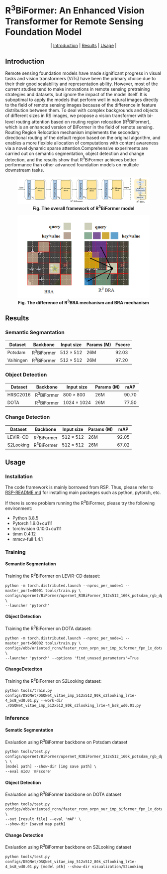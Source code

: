 # R<sup>3</sup>BiFormer: An Enhanced Vision Transformer for Remote Sensing Foundation Model

<p align="center">
  | <a href="##introduction">Introduction</a> |
  <a href="##Results">Results</a> |
  <a href="##usage">Usage</a> |
</p >

## Introduction

Remote sensing foundation models have made significant progress in visual tasks and vision transformers (ViTs) have been the primary choice due to their their good scalability and representation ability. However, most of the current studies tend to make innovations in remote sensing pretraining strategies and datasets, but ignore the impact of the model itself. It is suboptimal to apply the models that perform well in natural images directly to the field of remote sensing images because of the difference in feature distribution between them. To deal with complex backgrounds and objects of different sizes in RS images, we propose a vision transformer with bi-level routing attention based on routing region relocation (R$^3$BiFormer), which is an enhanced version of BiFormer in the field of remote sensing. Routing Region Relocation mechanism implements the secondary directional routing of the default region based on the original algorithm, and enables a more flexible allocation of computations with content awareness via a novel dynamic sparse attention.Comprehensive experiments are carried out on semantic segmentation, object detection and change detection, and the results show that R$^3$BiFormer achieves better performance than other advanced foundation models on multiple downstream tasks.

<figure>
<img src=RBiFormer.png>
<figcaption align = "center"><b>Fig.  The overall framework of R<sup>3</sup>BiFormer model</b></figcaption>
</figure>
<figure>
<div align="center">
<img src=RBRA.png>
</div>
<figcaption align = "center"><b>Fig. The difference of R<sup>3</sup>BRA mechanism and BRA mechanism</b></figcaption>
</figure>

## Results
### Semantic Segmantation
|Dataset|Backbone | Input size | Params (M) | Fscore| 
|-------|-------- | ----------  | ----- | ----- |
| Potsdam |R<sup>3</sup>BiFormer | 512 × 512 | 26M| 92.03 |
| Vaihingen |R<sup>3</sup>BiFormer |  512 × 512 | 26M |97.20 |

### Object Detection
|Dataset|Backbone | Input size | Params (M) | mAP| 
|-------|-------- | ----------  | ----- | ----- |
| HRSC2016 |R<sup>3</sup>BiFormer | 800 × 800 | 26M| 90.70 |
| DOTA |R<sup>3</sup>BiFormer |  1024 × 1024 | 26M |77.50 |

### Change Detection
|Dataset|Backbone | Input size | Params (M) | mAP| 
|-------|-------- | ----------  | ----- | ----- |
| LEVIR-CD |R<sup>3</sup>BiFormer | 512 × 512 | 26M| 92.05 |
| S2Looking |R<sup>3</sup>BiFormer |  512 × 512 | 26M |67.02 |

## Usage
### Installation
The code framework is mainly borrowed from RSP. Thus,
please refer to [RSP-README.md](https://github.com/ViTAE-Transformer/RSP/blob/main/README.md) for installing main packeges such as python, pytorch, etc.

If there is some problem running the R<sup>3</sup>BiFormer, please try the following environment:
- Python 3.8.5
- Pytorch 1.9.0+cu111
- torchvision 0.10.0+cu111
- timm 0.4.12
- mmcv-full 1.4.1
  
### Training
#### Semantic Segmentation
Training the R<sup>3</sup>BiFormer on LEVIR-CD dataset: 

```
python -m torch.distributed.launch --nproc_per_node=1 --master_port=40001 tools/train.py \
configs/upernet/BiFormer/upernet_R3BiFormer_512x512_160k_potsdam_rgb_dpr10_lr6e5_lrd90_ps16_class5_ignore5_optimizer_model.py \
--launcher 'pytorch'
```
#### Object Detection
Training the R<sup>3</sup>BiFormer on DOTA dataset: 

```
python -m torch.distributed.launch --nproc_per_node=1 --master_port=50002 tools/train.py \
configs/obb/oriented_rcnn/faster_rcnn_orpn_our_imp_biformer_fpn_1x_dota20.py \
--launcher 'pytorch' --options 'find_unused_parameters'=True
```

#### ChangeDeteciton
Training the R<sup>3</sup>BiFormer on S2Looking dataset: 

```
python tools/train.py configs/DSQNet/DSQNet_vitae_imp_512x512_80k_s2looking_lr1e-4_bs8_wd0.01.py --work-dir ./DSQNet_vitae_imp_512x512_80k_s2looking_lr1e-4_bs8_wd0.01.py
```
### Inference
#### Sematic Segmentation
Evaluation using R<sup>3</sup>BiFormer backbone on Potsdam dataset
```
python tools/test.py configs/upernet/BiFormer/upernet_R3BiFormer_512x512_160k_potsdam_rgb_dpr10_lr6e5_lrd90_ps16_class5_ignore5_optimizer_model.py \ \
[model path] --show-dir [img save path] \
--eval mIoU 'mFscore'
```

#### Object Detection
Evaluation using R<sup>3</sup>BiFormer backbone on DOTA dataset
```
python tools/test.py configs/obb/oriented_rcnn/faster_rcnn_orpn_our_imp_biformer_fpn_1x_dota20.py \
--out [result file] --eval 'mAP' \
--show-dir [saved map path]
```
#### Change Detection

Evaluation using R<sup>3</sup>BiFormer backbone on S2Looking dataset

```
python tools/test.py configs/DSQNet/DSQNet_vitae_imp_512x512_80k_s2looking_lr1e-4_bs8_wd0.01.py [model pth] --show-dir visualization/S2Looking
```
